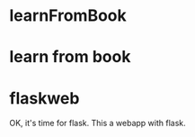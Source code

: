 # learnFromBook
learn from book
=======
# flaskweb
OK, it's time for flask.
This a webapp with flask.

